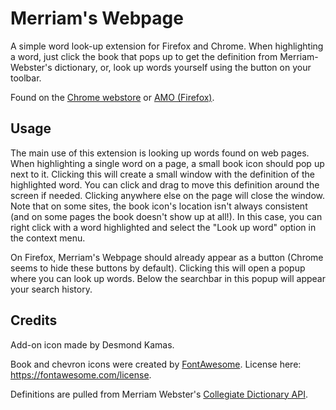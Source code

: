 # Merriam's Webpage

A simple word look-up extension for Firefox and Chrome. When highlighting a word, just click the book that pops up to get the definition from Merriam-Webster's dictionary, or, look up words yourself using the button on your toolbar.

Found on the [Chrome webstore](https://chrome.google.com/webstore/detail/jndchalbfebjhgfllgdigdcfpocoahoe) or [AMO (Firefox)](https://addons.mozilla.org/en-US/firefox/addon/merriams-webpage/).

## Usage

The main use of this extension is looking up words found on web pages. When highlighting a single word on a page, a small book icon should pop up next to it. Clicking this will create a small window with the definition of the highlighted word. You can click and drag to move this definition around the screen if needed. Clicking anywhere else on the page will close the window. Note that on some sites, the book icon's location isn't always consistent (and on some pages the book doesn't show up at all!). In this case, you can right click with a word highlighted and select the "Look up word" option in the context menu.

On Firefox, Merriam's Webpage should already appear as a button (Chrome seems to hide these buttons by default). Clicking this will open a popup where you can look up words. Below the searchbar in this popup will appear your search history.

## Credits

Add-on icon made by Desmond Kamas.

Book and chevron icons were created by [FontAwesome](fontawesome.com). License here: https://fontawesome.com/license.

Definitions are pulled from Merriam Webster's [Collegiate Dictionary API](https://dictionaryapi.com/products/api-collegiate-dictionary).
